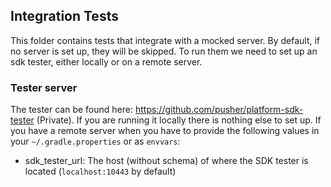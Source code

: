 ## Integration Tests

This folder contains tests that integrate with a mocked server. By default, if no server is set up, 
they will be skipped. To run them we need to set up an sdk tester, either locally or on a remote 
server.

### Tester server

The tester can be found here: https://github.com/pusher/platform-sdk-tester (Private). If you are 
running it locally there is nothing else to set up. If you have a remote server when you have to 
provide the following values in your `~/.gradle.properties` or as `envvars`:

 - sdk_tester_url: The host (without schema) of where the SDK tester is located (`localhost:10443` by default)

